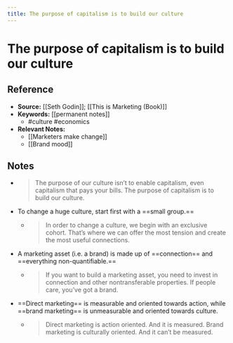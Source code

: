 ```yaml
---
title: The purpose of capitalism is to build our culture
---
```


# The purpose of capitalism is to build our culture
## Reference
- **Source:** [[Seth Godin]]; [[This is Marketing (Book)]]
- **Keywords:** [[permanent notes]]
	- #culture #economics
- **Relevant Notes:**
	- [[Marketers make change]]
	- [[Brand mood]]
## Notes
- >The purpose of our culture isn’t to enable capitalism, even capitalism that pays your bills. The purpose of capitalism is to build our culture.
- To change a huge culture, start first with a ==small group.==
	- >In order to change a culture, we begin with an exclusive cohort. That’s where we can offer the most tension and create the most useful connections.
- A marketing asset (i.e. a brand) is made up of ==connection== and ==everything non-quantifiable.==
	- > If you want to build a marketing asset, you need to invest in connection and other nontransferable properties. If people care, you’ve got a brand.
- ==Direct marketing== is measurable and oriented towards action, while ==brand marketing== is unmeasurable and oriented towards culture.
	- >Direct marketing is action oriented. And it is measured. Brand marketing is culturally oriented. And it can’t be measured.